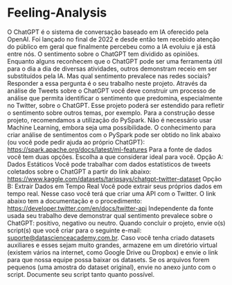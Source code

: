 # Feeling-Analysis

O ChatGPT é o sistema de conversação baseado em IA oferecido pela
OpenAI. Foi lançado no final de 2022 e desde então tem recebido atenção do
público em geral que finalmente percebeu como a IA evoluiu e já está entre nós.
O sentimento sobre o ChatGPT tem dividido as opiniões. Enquanto alguns
reconhecem que o ChatGPT pode ser uma ferramenta útil para o dia a dia de
diversas atividades, outros demonstram receio em ser substituídos pela IA.
Mas qual sentimento prevalece nas redes sociais? Responder a essa
pergunta é o seu trabalho neste projeto. Através da análise de Tweets sobre o
ChatGPT você deve construir um processo de análise que permita identificar o
sentimento que predomina, especialmente no Twitter, sobre o ChatGPT. Esse
projeto poderá ser estendido para refletir o sentimento sobre outros temas, por
exemplo.
Para a construção desse projeto, recomendamos a utilização do PySpark.
Não é necessário usar Machine Learning, embora seja uma possibilidade. O
conhecimento para criar análise de sentimentos com o PySpark pode ser obtido
no link abaixo (ou você pode pedir ajuda ao próprio ChatGPT):
https://spark.apache.org/docs/latest/ml-features
Para a fonte de dados você tem duas opções. Escolha a que considerar
ideal para você.
Opção A: Dados Estáticos
Você pode trabalhar com dados estatísticos de tweets coletados sobre o
ChatGPT a partir do link abaixo:
https://www.kaggle.com/datasets/tariqsays/chatgpt-twitter-dataset
Opção B: Extrair Dados em Tempo Real
Você pode extrair seus próprios dados em tempo real. Nesse caso você
terá que criar uma API com o Twitter. O link abaixo tem a documentação e o
procedimento:
https://developer.twitter.com/en/docs/twitter-api
Independente da fonte usada seu trabalho deve demonstrar qual
sentimento prevalece sobre o ChatGPT: positivo, negativo ou neutro.
Quando concluir o projeto, envie o(s) script(s) que você criar para o
seguinte e-mail: suporte@datascienceacademy.com.br.
Caso você tenha criado datasets auxiliares e esses sejam muito grandes,
armazene em um diretório virtual (existem vários na internet, como Google
Drive ou Dropbox) e envie o link para que nossa equipe possa baixar os datasets.
Se os arquivos forem pequenos (uma amostra do dataset original), envie no
anexo junto com o script. Documente seu script tanto quanto possível.
